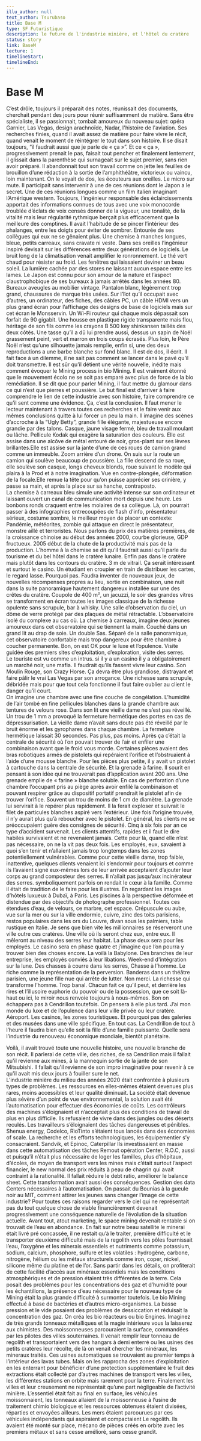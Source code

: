 ```yaml
---
illu_author: null
text_author: Tsurubaso
title: Base M
type: SF Futuristique
description: le future de l'industrie minière, et l'hôtel du cratère
status: story
link: BaseM
lecture: 1
timelineStart:
timelineEnd: 
---
```


# Base M


C’est drôle, toujours il préparait des notes, réunissait des documents, cherchait pendant des jours pour réunir suffisamment de matière. Sans être spécialiste, il se passionnait, tombait amoureux du nouveau sujet: opéra Garnier, Las Vegas, design arachnoïde, Nadar, l'histoire de l'aviation. Ses recherches finies, quand il avait assez de matière pour faire vivre le récit, quand venait le moment de réintégrer le tout dans son histoire. Il se disait toujours, “il faudrait aussi que je parle de « ça »”. Et ce « ça », progressivement prenait le pas, faisait tout pencher et finalement lentement, il glissait dans la parenthèse qui surnageait sur le sujet premier, sans rien avoir préparé. Il abandonnait tout son travail comme on jette les feuilles de brouillon d’une rédaction à la sortie de l’amphithéâtre, victorieux ou vaincu, loin maintenant. 
On le voyait de dos, les écouteurs aux oreilles. Le micro sur mute. Il participait sans intervenir à une de ces réunions dont le Japon a le secret. Une de ces réunions longues comme un film italien imaginant l’Amérique western. Toujours, l’ingénieur responsable des éclaircissements apportait des informations connues de tous avec une voix monocorde troublée d’éclats de voix censés donner de la vigueur, une tonalité, de la vitalité mais leur régularité rythmique berçait plus efficacement que la meilleure des comptines. Il avait l’habitude de se pincer l’intérieur des phalanges, entre les doigts pour éviter de sombrer. Entourée de ses collègues qui eux ne se gênaient plus. Une chemise à manches longues, bleue, petits carreaux, sans cravate ni veste. Dans ses oreilles l’ingénieur inspiré devisait sur les différences entre deux générations de logiciels. Le bruit long de la climatisation venait amplifier le ronronnement. Le thé vert chaud pour résister au froid. Les fenêtres qui laissaient deviner un beau soleil. La lumière cachée par des stores ne laissant aucun espace entre les lames. Le Japon est connu pour son amour de la nature et l’aspect claustrophobique de ses bureaux à jamais arrêtés dans les années 80. Bureaux aveugles au mobilier vintage.
Pantalon blanc, légèrement trop grand, chaussures de marque très usées. Sur l’îlot qu’il occupait avec d’autres, un ordinateur, des fiches, des câbles PC, un câble HDMI vers un plus grand écran pour l’affichage des designs de base de logiciels mais sur cet écran le Monsservin. Un Wi-Fi routeur qui chaque mois dépassait son forfait de 90 gigabit. Une housse en plastique rigide transparente mais flou, héritage de son fils comme les crayons B 500 key shinkansen taillés des deux côtés.
Une tasse qu’il a dû lui prendre aussi, dessus un sapin de Noël grassement peint, vert et marron en trois coups écrasés. Plus loin, le Père Noël n’est qu’une silhouette jamais remplie, enfin si, une des deux reproductions a une barbe blanche sur fond blanc. Il est de dos, il écrit. Il fait face à un dilemme, il ne sait pas comment se lancer dans le pavé qu’il doit transmettre. Il est sûr qu’il détient une vérité nouvelle, inédite mais comment évoquer le Mining process in bio Mining.
Il est vraiment étonné que le mouvement écolo ne se soit pas emparé avec plus de force de la bio remédiation. Il se dit que pour parler Mining, il faut mettre du glamour dans ce qui n’est que pierres et poussière. Le but final est d’arriver à faire comprendre le lien de cette industrie avec son histoire, faire comprendre ce qu’il sent comme une évidence.
Ça, c’est la conclusion. Il faut mener le lecteur maintenant à travers toutes ces recherches et le faire venir aux mêmes conclusions quitte à lui forcer un peu la main. Il imagine des scènes d’accroche à la “Ugly Betty”, grande fille élégante, majestueuse encore grandie par des talons. Casque, jaune visage fermé, bleu de travail moulant ou lâche. Pellicule Kodak qui exagère la saturation des couleurs. Elle est assise dans une alcôve de métal entouré de noir, gros-plant sur ses lèvres brillantes.Elle est assise sur la jante d’une de ces roues de camion grand comme un immeuble. Zoom arrière d’un drone. On suis sur la route un camion qui soulève beaucoup de poussière. La fille descend de sa roue, elle soulève son casque, longs cheveux blonds, roue suivant le modèle qui plaira à la Prod et à notre imagination. Vue en contre-plongée, déformation de la focale.Elle remue la tête pour qu’on puisse apprécier ses crinière, y passe sa main, et après la place sur sa hanche, contraposto.   
La chemise à carreaux bleu simule une activité intense sur son ordinateur et laissant ouvert un canal de communication mort depuis une heure.
Les bonbons ronds craquent entre les molaires de sa collègue. Là, on pourrait passer à des infographies entrecoupées de flash d’info, présentateur sérieux, costume sombre, le meilleur moyen de placer un contexte: Pandémie, météorites, zombie qui attaque en direct le présentateur, monstre aillé et terroristes. Nous parlons du prix des matières premières, de la croissance chinoise au début des années 2000, courbe glorieuse, GDP fructueux. 2005 début de la chute de la productivité mais pas de la production.  L’homme à la chemise se dit qu’il faudrait aussi qu’il parle du tourisme et du bel hôtel dans le cratère lunaire. Enfin pas dans le cratère mais plutôt dans les contours du cratère. 3 m de vitrail. Ça serait intéressant et surtout le casino. Un étudiant en croupier en train de distribuer les cartes, le regard lasse. Pourquoi pas. Faudra inventer de nouveaux jeux, de nouvelles récompenses propres au lieu, sortie en combinaison, une nuit dans la suite panoramique hautement dangereux installée sur une des crêtes du cratère. Coupole de 400 m², un jacuzzi, le soir des grandes vitres se transforment en écran toutes les images classique de la richesse opulente sans scrupule, bar à whisky.
Une salle d’observation du ciel, un dôme de verre protégé par des plaques de métal rétractable. L’observatoire isolé du complexe au cas où. La chemise à carreaux, imagine deux jeunes amoureux dans cet observatoire qui se tiennent la main. Couché dans un grand lit au drap de soie. Un double Sas. Séparé de la salle panoramique, cet observatoire confortable mais trop dangereux pour être chambre à coucher permanente. Bon, on est OK pour le luxe et l’opulence.
Visite guidée des premiers sites d’exploitation, d’exploration, visite des serres.   
Le touriste est vu comme un intrus. si il y a un casino il y a obligatoirement un marché noir, une mafia. Il faudrait qu’ils fassent vivre leur casino. Son Moulin Rouge, son Crazy Horse. Ça devra être plus grandiose, distrayant et faire pâlir le vrai Las Vegas par son arrogance. Une richesse sans scrupule, débridée mais pour que tout cela fonctionne il faut faire oublier au client le danger qu’il court.   
On imagine une chambre avec une fine couche de congélation. L’humidité de l’air tombé en fine pellicules blanches dans la grande chambre aux tentures de velours rose. Dans son lit une vieille dame ne s’est pas réveillé. Un trou de 1 mm a provoqué la fermeture hermétique des portes en cas de dépressurisation. La vieille dame  n’avait sans doute pas été réveillé par le bruit énorme et les gyrophares dans chaque chambre. La fermeture hermétique laissait 30 secondes. Pas plus, pas moins. Après ça c’était la centrale de sécurité où l’on pouvait trouver de l’air et enfiler une combinaison avant que le froid vous morde. Certaines pièces avaient des bras robotiques armés de pistolets qui repéraient l’orifice et l’obstruaient à l’aide d’une mousse blanche. Pour les pièces plus petite, il y avait un pistolet à cartouche dans la centrale de sécurité. Et la grenade à farine. Il sourit en pensant à son idée qui ne trouverait pas d’application avant 200 ans. Une grenade emplie de « farine » blanche soluble. En cas de perforation d’une chambre l’occupant pris au piège après avoir enfilé la combinaison et pouvant respirer grâce au dispositif portatif prendrait le pistolet afin de trouver l’orifice. Souvent un trou de moins de 1 cm de diamètre. La grenade lui servirait à le repérer plus rapidement. Il la ferait exploser et suivrait le filet de particules blanches aspiré vers l’extérieur. Une fois l’origine trouvée, il n’y aurait plus qu’à reboucher avec le pistolet. En général, les clients ne se préoccupaient guère des consignes de sécurité. Cinq à six fois par an ce type d’accident survenait. Les clients attentifs, rapides et il faut le dire habiles survivaient et ne revenaient jamais. Cette peur là, quand elle n’est pas nécessaire, on ne la vit pas deux fois. Les employés, eux, savaient à quoi s’en tenir et n’allaient jamais trop longtemps dans les zones potentiellement vulnérables. Comme pour cette vieille dame, trop faible, inattentive, quelques clients venaient ici s’endormir pour toujours et comme ils l’avaient signé eux-mêmes lors de leur arrivée acceptaient d’ajouter leur corps au grand composteur des serres. Il n’allait pas jusqu’aux incinérateur  des serres. symboliquement parfois on rendait le cœur à la famille. Comme il était de tradition de le faire pour les illustres.
En regardant les images d’hôtels luxueux à Dubaï, à Paris. Les piscines à la perspective déformée et distendue par des objectifs de photographe professionnel. Toutes ces étendues d’eau, de velours, ce marbre, cet espace. Crépuscule ou aube, vue sur la mer ou sur la ville endormie, cuivre, zinc des toits parisiens, restos populaires dans les ors du Louvre, divan sous les palmiers, table rustique en Italie. Je sens que bien vite  les millionnaires se réserveront une ville outre ces cratères. Une ville où ils seront chez eux, entre eux. Il mêleront au niveau des serres leur habitat. La phase deux sera pour les employés. Le casino sera en phase quatre et j’imagine que l’on pourra y trouver bien des choses encore. La voilà la Babylone. Des branches de leur entreprise, les employés conviés à leur libations. Week-end d'intégration sur la lune.
Des chasses à courre dans les serres, Chasse à l’homme. Le riche comme la représentation de la perversion. Banderas dans un théâtre parisien, une jeune fille nue qui arrête de lutter. Non merci. La richesse qui transforme l’homme. Trop banal. Chacun fait ce qu’il peut, et derrière les rires et l’illusoire euphorie du pouvoir ou de la possession, que ce soit là-haut ou ici, le miroir nous renvoie toujours à nous-mêmes. Bon on échappera pas à Cendrillon toutefois. On pensera à elle plus tard. J’ai mon monde du luxe et de l’opulence dans leur ville privée ou leur cratère. Aéroport. Les casinos, les zones touristiques. Et pourquoi pas des galeries et des musées dans une ville spécifique. En tout cas. La Cendrillon de tout à l’heure il faudra bien qu’elle soit la fille d’une famille puissante. Quelle sera l’industrie du renouveau économique mondiale, bientôt planétaire.   
    
Voilà, il avait trouvé toute une nouvelle histoire, une nouvelle branche de son récit. Il parlerai de cette ville, des riches, de sa Cendrillon mais il fallait qu'il revienne aux mines, à la mannequin sortie de la jante de son Mitsubishi. Il fallait qu'il revienne de son impro imaginative pour revenir à ce qu'il avait mis deux jours à fouiller sure le net.   
L’industrie minière du milieu des années 2020 était confrontée à plusieurs types de problèmes. Les ressources en elles-mêmes étaient devenues plus rares, moins accessibles et leur qualité diminuait. La société était devenue plus sévère d’un point de vue environnemental, la solution avait été l’automatisation pour effectuer des économies de coûts. Les contrôleurs des machines s’éloignaient et n’acceptait plus des conditions de travail de plus en plus difficile. Ils refusaient de vivre dans des jungles ou des déserts reculés.
Les travailleurs s’éloignaient des tâches dangereuses et pénibles.
Shenua energy, Codelco, RìoTinto s’étaient tous lancés dans des économies of scale. La recherche et les efforts technologiques, les équipementier s’y consacraient.  Sandvik, et Epinoc, Caterpillar
Ils investissaient en masse dans cette automatisation des tâches Remout opération Center, R.O.C, aussi et puisqu’il n’était plus nécessaire de loger les familles, plus d’hôpitaux,  d’écoles, de moyen de transport vers les mines mais c’était surtout l’aspect financier, le new normal des prix réduits à peau de chagrin qui avait contraint à la rationalité. Il fallait réduire le debt ratio, améliorer le balance sheet. Cette transformation avait aussi des conséquences. Gestion des data Centers nécessaires à l’automatisation. On passait du Bounias à la gueule noir au MIT, comment attirer les jeunes sans changer l’image de cette industrie? Pour toutes ces raisons regarder vers le ciel qui ne représentait pas du tout quelque chose de viable financièrement devenait progressivement une conséquence naturelle de l’évolution de la situation actuelle. Avant tout, atout marketing, le space mining devenait rentable si on trouvait de l’eau en abondance. En fait sur notre beau satellite le minerai était livré pré concassée, il ne restait qu’à le traiter, première difficulté et le transporter deuxième difficulté mais de la regolith vers les pôles fournissait l’eau, l’oxygène et les minerais essentiels et nutriments comme potassium, sodium, calcium, phosphore, sulfure et les volatiles : hydrogène, carbone, nitrogène, hélium ou les métaux structurels comme iron, coper, nickel, silicone même du platine et de l’or.
Sans partir dans les détails, on profiterait de cette facilité d’accès aux minéraux essentiels mais les conditions atmosphériques et de pression étaient très différentes de la terre. Cela posait des problèmes pour les concentrations des gaz et d’humidité pour les échantillons, la présence d’eau nécessaire pour le nouveau type de Mining était la plus grande difficulté à surmonter toutefois. Le bio Mining effectué à base de bactéries et d’autres micro-organismes. La basse pression et le vide posaient des problèmes de dessiccation et réduisait la concentration des gaz. On créa les bio réacteurs ou bio Engines. Imaginez de très grands tonneaux métalliques et la magie intérieure vous la laisserez aux chimistes. Des moissonneuses parcouraient la surface, commandées par les pilotes des villes souterraines. Il venait remplir leur tonneau de regolith et transportaient vers des hangars à demi enterré ou les usines des petits cratères leur récolte, de là on venait chercher les minéraux, les mineraux traités.
Ces usines automatiques se trouvaient au premier temps à l’intérieur des lavas tubes. Mais on les rapprocha des zones d’exploitation en les enterrant pour bénéficier d’une protection supplémentaire le fruit des extractions était collecté par d’autres machines de transport vers les villes, les différentes stations en orbite mais rarement pour la terre. Finalement les villes et leur creusement ne représentait qu’une part négligeable de l’activité minière. L’essentiel était fait au final en surface, les véhicules moissonnaient, les tonneaux allaient de la moissonneuse à l’usine de traitement chimio biologique et les ressources obtenues étaient divisées, réparties et envoyées ailleurs. Les mers étaient parcourues par ces véhicules indépendants qui aspiraient et compactaient Le regolith. Ils avaient été monté sur place, mécano de pièces créés en orbite avec les premiers métaux et sans cesse amélioré, sans cesse grandit.

